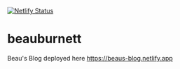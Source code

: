 [![Netlify Status](https://api.netlify.com/api/v1/badges/6913ac2d-2be8-4afb-8218-72ca72998bf5/deploy-status)](https://app.netlify.com/sites/beaus-blog/deploys)

# beauburnett
Beau's Blog deployed here https://beaus-blog.netlify.app


